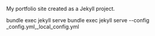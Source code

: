 My portfolio site created as a Jekyll project.

bundle exec jekyll serve
bundle exec jekyll serve --config _config.yml,_local_config.yml
